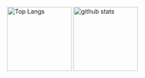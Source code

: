 <p align="left">
  <img alt="Top Langs" height="150px" src="https://github-readme-stats.vercel.app/api/top-langs/?username=jbarciv&layout=compact&count_private=true&show_icons=true&show_icons=true&theme=onedark" />
  <img alt="github stats" height="150px" src="https://github-readme-stats.vercel.app/api?username=jbarciv&count_private=true&show_icons=true&show_icons=true&theme=onedark" />
</p>
<!--
**jbarciv/jbarciv** is a ✨ _special_ ✨ repository because its `README.md` (this file) appears on your GitHub profile.

Here are some ideas to get you started:

- 🔭 I’m currently working on ...
- 🌱 I’m currently learning ...
- 👯 I’m looking to collaborate on ...
- 🤔 I’m looking for help with ...
- 💬 Ask me about ...
- 📫 How to reach me: ...
- 😄 Pronouns: ...
- ⚡ Fun fact: ...
-->
